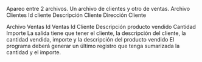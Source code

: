 Apareo entre 2 archivos.
Un archivo de clientes y otro de ventas.
Archivo Clientes
Id cliente
Descripción Cliente
Dirección Cliente

Archivo Ventas
Id Ventas
Id Cliente
Descripción producto vendido
Cantidad
Importe
La salida tiene que tener el cliente, la descripción del cliente, la cantidad vendida, importe y la descripción del producto vendido
El programa deberá generar un último registro que tenga sumarizada la cantidad y el importe.
